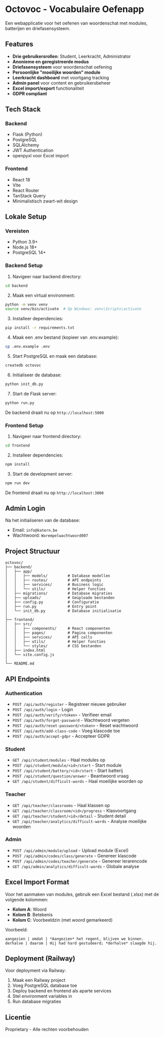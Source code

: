 # Octovoc - Vocabulaire Oefenapp

Een webapplicatie voor het oefenen van woordenschat met modules, batterijen en driefasensysteem.

## Features

- **Drie gebruikersrollen**: Student, Leerkracht, Administrator
- **Anonieme en geregistreerde modus**
- **Driefasensysteem** voor woordenschat oefening
- **Persoonlijke "moeilijke woorden" module**
- **Leerkracht dashboard** met voortgang tracking
- **Admin panel** voor content en gebruikersbeheer
- **Excel import/export** functionaliteit
- **GDPR compliant**

## Tech Stack

### Backend
- Flask (Python)
- PostgreSQL
- SQLAlchemy
- JWT Authentication
- openpyxl voor Excel import

### Frontend
- React 18
- Vite
- React Router
- TanStack Query
- Minimalistisch zwart-wit design

## Lokale Setup

### Vereisten
- Python 3.9+
- Node.js 18+
- PostgreSQL 14+

### Backend Setup

1. Navigeer naar backend directory:
```bash
cd backend
```

2. Maak een virtual environment:
```bash
python -m venv venv
source venv/bin/activate  # Op Windows: venv\Scripts\activate
```

3. Installeer dependencies:
```bash
pip install -r requirements.txt
```

4. Maak een .env bestand (kopieer van .env.example):
```bash
cp .env.example .env
```

5. Start PostgreSQL en maak een database:
```bash
createdb octovoc
```

6. Initialiseer de database:
```bash
python init_db.py
```

7. Start de Flask server:
```bash
python run.py
```

De backend draait nu op `http://localhost:5000`

### Frontend Setup

1. Navigeer naar frontend directory:
```bash
cd frontend
```

2. Installeer dependencies:
```bash
npm install
```

3. Start de development server:
```bash
npm run dev
```

De frontend draait nu op `http://localhost:3000`

## Admin Login

Na het initialiseren van de database:

- Email: `info@katern.be`
- Wachtwoord: `Warempelwachtwoord007`

## Project Structuur

```
octovoc/
├── backend/
│   ├── app/
│   │   ├── models/         # Database modellen
│   │   ├── routes/         # API endpoints
│   │   ├── services/       # Business logic
│   │   └── utils/          # Helper functies
│   ├── migrations/         # Database migraties
│   ├── uploads/            # Geüploade bestanden
│   ├── config.py           # Configuratie
│   ├── run.py              # Entry point
│   └── init_db.py          # Database initialisatie
│
├── frontend/
│   ├── src/
│   │   ├── components/     # React componenten
│   │   ├── pages/          # Pagina componenten
│   │   ├── services/       # API calls
│   │   ├── utils/          # Helper functies
│   │   └── styles/         # CSS bestanden
│   ├── index.html
│   └── vite.config.js
│
└── README.md
```

## API Endpoints

### Authentication
- `POST /api/auth/register` - Registreer nieuwe gebruiker
- `POST /api/auth/login` - Login
- `POST /api/auth/verify/<token>` - Verifieer email
- `POST /api/auth/forgot-password` - Wachtwoord vergeten
- `POST /api/auth/reset-password/<token>` - Reset wachtwoord
- `POST /api/auth/add-class-code` - Voeg klascode toe
- `POST /api/auth/accept-gdpr` - Accepteer GDPR

### Student
- `GET /api/student/modules` - Haal modules op
- `POST /api/student/module/<id>/start` - Start module
- `POST /api/student/battery/<id>/start` - Start batterij
- `POST /api/student/question/answer` - Beantwoord vraag
- `GET /api/student/difficult-words` - Haal moeilijke woorden op

### Teacher
- `GET /api/teacher/classrooms` - Haal klassen op
- `GET /api/teacher/classroom/<id>/progress` - Klasvoortgang
- `GET /api/teacher/student/<id>/detail` - Student detail
- `GET /api/teacher/analytics/difficult-words` - Analyse moeilijke woorden

### Admin
- `POST /api/admin/module/upload` - Upload module (Excel)
- `POST /api/admin/codes/class/generate` - Genereer klascode
- `POST /api/admin/codes/teacher/generate` - Genereer lerarencode
- `GET /api/admin/analytics/difficult-words` - Globale analyse

## Excel Import Format

Voor het aanmaken van modules, gebruik een Excel bestand (.xlsx) met de volgende kolommen:

- **Kolom A**: Woord
- **Kolom B**: Betekenis
- **Kolom C**: Voorbeeldzin (met *woord* gemarkeerd)

Voorbeeld:
```
aangezien | omdat | *Aangezien* het regent, blijven we binnen.
derhalve | daarom | Hij had hard gestudeerd; *derhalve* slaagde hij.
```

## Deployment (Railway)

Voor deployment via Railway:

1. Maak een Railway project
2. Voeg PostgreSQL database toe
3. Deploy backend en frontend als aparte services
4. Stel environment variables in
5. Run database migraties

## Licentie

Proprietary - Alle rechten voorbehouden
